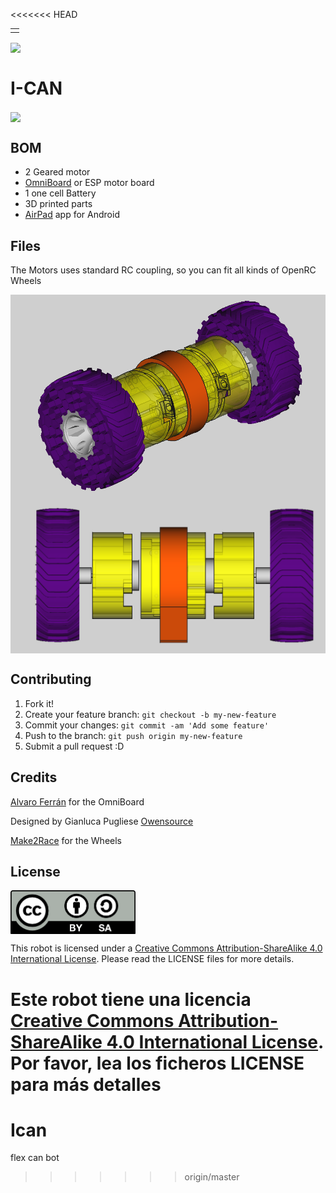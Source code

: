 <<<<<<< HEAD
<table>
<tr>
<td>

</td>
</tr>
</table>

<img src="images/BQ-8logo.png" width="250" align="center">

# I-CAN

<img src="images/BQ-8logo.png" width="250" align="center">

## BOM
- 2 Geared motor 
- [OmniBoard](https://github.com/alvaroferran/OmniBoard) or ESP motor board
- 1 one cell Battery
- 3D printed parts
- [AirPad](https://github.com/owenlab/AirPad) app for Android

## Files

The Motors uses standard RC coupling, so you can fit all kinds of OpenRC Wheels 

<img src="images/iso.png" width="650" align="center">

<img src="images/front.png" width="650" align="center">

## Contributing
1. Fork it!
2. Create your feature branch: `git checkout -b my-new-feature`
3. Commit your changes: `git commit -am 'Add some feature'`
4. Push to the branch: `git push origin my-new-feature`
5. Submit a pull request :D


## Credits

[Alvaro Ferrán](https://github.com/alvaroferran) for the OmniBoard

Designed by Gianluca Pugliese [Owensource](https://www.owensource.com) 

[Make2Race](http://www.thingiverse.com/thing:523776) for the Wheels




## License
<img src="images/by-sa.png" width="200" align = "center">

This robot is licensed under a [Creative Commons Attribution-ShareAlike 4.0 International License](http://creativecommons.org/licenses/by-sa/4.0/). Please read the LICENSE files for more details.

Este robot tiene una licencia [Creative Commons Attribution-ShareAlike 4.0 International License](http://creativecommons.org/licenses/by-sa/4.0/). Por favor, lea los ficheros LICENSE para más detalles
=======
# Ican
flex can bot


>>>>>>> origin/master
